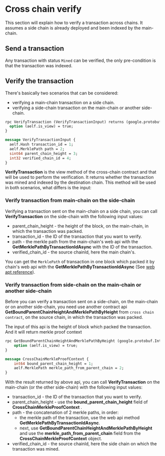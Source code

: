 # Cross chain verify

This section will explain how to verify a transaction across chains. It assumes a side chain is already deployed and been indexed by the main-chain.

## Send a transaction

Any transaction with status `Mined` can be verified, the only pre-condition is that the transaction was indexed.

## Verify the transaction

There's basically two scenarios that can be considered:
- verifying a main-chain transaction on a side chain.
- verifying a side-chain transaction on the main-chain or another side-chain.

```protobuf
rpc VerifyTransaction (VerifyTransactionInput) returns (google.protobuf.BoolValue) {
  option (aelf.is_view) = true;
}

message VerifyTransactionInput {
  aelf.Hash transaction_id = 1;
  aelf.MerklePath path = 2;
  sint64 parent_chain_height = 3;
  int32 verified_chain_id = 4;
}

```

**VerifyTransaction** is the view method of the cross-chain contract and that will be used to perform the verification. It returns whether the transaction was mined and indexed by the destination chain. This method will be used in both scenarios, what differs is the input:

### Verify transaction from main-chain on the side-chain

Verifying a transaction sent on the main-chain on a side chain, you can call **VerifyTransaction** on the side-chain with the following input values:
  - parent_chain_height - the height of the block, on the main-chain, in which the transaction was packed.
  - transaction_id - the ID of the transaction that you want to verify.
  - path - the merkle path from the main-chain's web api with the **GetMerklePathByTransactionIdAsync** with the ID of the transaction.
  - verified_chain_id - the source chainId, here the main chain's.

You can get the `MerklePath`  of  transaction in one block which packed it by chain's web api with the **GetMerklePathByTransactionIdAsync** (See [web apt reference](../../reference/web-api/web-api.rst)).

### Verify transaction from side-chain on the main-chain or another side-chain

Before you can verify a transaction sent on a side-chain, on the main-chain or on another side-chain, you need use another contract api **GetBoundParentChainHeightAndMerklePathByHeight** from `cross chain contract`, on the source chain, in which the transaction was packed.

The input of this api is the height of block which packed the transaction. And it will return merkle proof context

```Protobuf
rpc GetBoundParentChainHeightAndMerklePathByHeight (google.protobuf.Int64Value) returns (CrossChainMerkleProofContext) {
    option (aelf.is_view) = true;
}

message CrossChainMerkleProofContext {
    int64 bound_parent_chain_height = 1;
    aelf.MerklePath merkle_path_from_parent_chain = 2;
}
```

 With the result returned by above api, you can call **VerifyTransaction** on the main-chain (or the other side-chain) with the following input values:
- transaction_id - the ID of the transaction that you want to verify.
- parent_chain_height - use the **bound_parent_chain_height** field of **CrossChainMerkleProofContext** .
- path - the concatenation of 2 merkle paths, in order:
  - the merkle path of the transaction, use the web api method **GetMerklePathByTransactionIdAsync**. 
  - next, use **GetBoundParentChainHeightAndMerklePathByHeight** and use the **merkle_path_from_parent_chain** field from the **CrossChainMerkleProofContext** object.
- verified_chain_id - the source chainId, here the side chain on which the transaction was mined.


